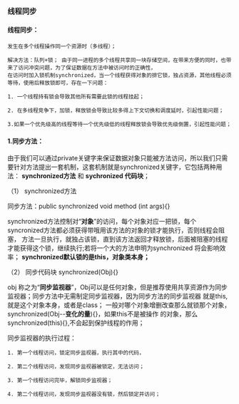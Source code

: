 ### 线程同步

#### 线程同步：

    发生在多个线程操作同一个资源时（多线程）；
    
    解决方法：队列+锁； 由于同一进程的多个线程共享同一块存储空间，在带来方便的同时，也带来了访问冲突问题，为了保证数据在方法中被访问时的正确性，
    在访问时加入锁机制synchronized，当一个线程获得对象的排它锁，独占资源，其他线程必须等待，使用后释放锁即可，存在一下问题：
    
    1. 一个线程持有锁会导致其他所有需要此锁的线程挂起；
    
    2. 在多线程竞争下，加锁，释放锁会导致比较多得上下文切换和调度延时，引起性能问题；
    
    3.如果一个优先级高的线程等待一个优先级低的线程释放锁会导致优先级倒置，引起性能问题；
    

#### 1.同步方法：

由于我们可以通过private关键字来保证数据对象只能被方法访问，所以我们只需要针对方法提出一套机制，这套机制就是synchronized关键字，它包括两种用法：
**synchronized方法** 和 **sychronized 代码块**；
    
（1） synchronized方法

同步方法：public synchronized void method (int args){}
    
synchronized方法控制对“**对象**”的访问，每个对象对应一把锁，每个syncronized方法都必须获得带哦用该方法的对象的锁才能执行，否则线程会阻塞，
方法一旦执行，就独占该锁，直到该方法返回才释放锁，后面被阻塞的线程才能获得这个锁，继续执行;若将一个大的方法申明为synchronized 将会影响效率；
**synchronized默认锁的是this，对象类本身；**

（2） 同步代码块 synchronized(Obj){}

obj 称之为“**同步监视器**”，Obj可以是任何对象，但是推荐使用共享资源作为同步监视器；同步方法中无需制定同步监视器，因为同步方法的同步监视器
就是this,就是这个对象本身，或者是class； 一般对哪个对象增删改查那么就锁那个对象，synchronized(Obj--**变化的量**){}，如果this不是被操作
的对象，那么synchronized(this){},不会起到保护线程的作用；

同步监视器的执行过程：

    1. 第一个线程访问，锁定同步监视器，执行其中的代码，
    
    2. 第二个线程访问，发现同步监视器被锁定，无法访问；
    
    3. 第一个线程访问完毕，解锁同步监视器；
    
    4. 第二个线程访问，发现同步监视器没有锁，然后锁定并访问；
